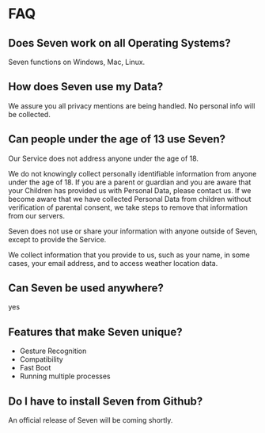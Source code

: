 # FAQ

## Does Seven work on all Operating Systems? 
Seven functions on Windows, Mac, Linux.

## How does Seven use my Data? 
We assure you all privacy mentions are being handled. No personal info will be collected. 

## Can people under the age of 13 use Seven? 

Our Service does not address anyone under the age of 18.

We do not knowingly collect personally identifiable information from anyone under the age of 18. If you are a parent or
guardian and you are aware that your Children has provided us with Personal Data, please contact us. If we become aware
that we have collected Personal Data from children without verification of parental consent, we take steps to remove
that information from our servers.

Seven does not use or share your information with anyone outside of Seven, except to provide the Service. 

We collect information that you provide to us, such as your name, in some cases, your email address, and to access weather location data.
## Can Seven be used anywhere? 

yes

## Features that make Seven unique? 

- Gesture Recognition
- Compatibility
- Fast Boot
- Running multiple processes

## Do I have to install Seven from Github? 

An official release of Seven will be coming shortly. 
